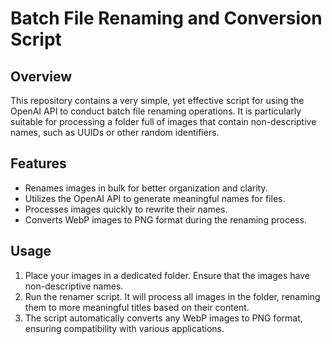 # Batch File Renaming and Conversion Script

## Overview

This repository contains a very simple, yet effective script for using the OpenAI API to conduct batch file renaming operations. It is particularly suitable for processing a folder full of images that contain non-descriptive names, such as UUIDs or other random identifiers. 

## Features

- Renames images in bulk for better organization and clarity.
- Utilizes the OpenAI API to generate meaningful names for files.
- Processes images quickly to rewrite their names.
- Converts WebP images to PNG format during the renaming process.

## Usage

1. Place your images in a dedicated folder. Ensure that the images have non-descriptive names.
2. Run the renamer script. It will process all images in the folder, renaming them to more meaningful titles based on their content.
3. The script automatically converts any WebP images to PNG format, ensuring compatibility with various applications. 

 